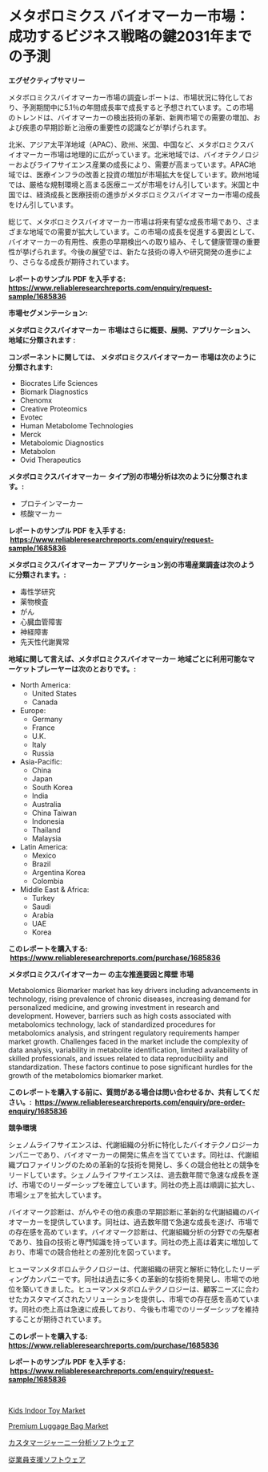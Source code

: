 <p><h1>メタボロミクス バイオマーカー市場：成功するビジネス戦略の鍵2031年までの予測</h1></p><p><strong>エグゼクティブサマリー</strong></p>
<p><p>メタボロミクスバイオマーカー市場の調査レポートは、市場状況に特化しており、予測期間中に5.1％の年間成長率で成長すると予想されています。この市場のトレンドは、バイオマーカーの検出技術の革新、新興市場での需要の増加、および疾患の早期診断と治療の重要性の認識などが挙げられます。</p><p>北米、アジア太平洋地域（APAC）、欧州、米国、中国など、メタボロミクスバイオマーカー市場は地理的に広がっています。北米地域では、バイオテクノロジーおよびライフサイエンス産業の成長により、需要が高まっています。APAC地域では、医療インフラの改善と投資の増加が市場拡大を促しています。欧州地域では、厳格な規制環境と高まる医療ニーズが市場をけん引しています。米国と中国では、経済成長と医療技術の進歩がメタボロミクスバイオマーカー市場の成長をけん引しています。</p><p>総じて、メタボロミクスバイオマーカー市場は将来有望な成長市場であり、さまざまな地域での需要が拡大しています。この市場の成長を促進する要因として、バイオマーカーの有用性、疾患の早期検出への取り組み、そして健康管理の重要性が挙げられます。今後の展望では、新たな技術の導入や研究開発の進歩により、さらなる成長が期待されています。</p></p>
<p><strong>レポートのサンプル PDF を入手する: <a href="https://www.reliableresearchreports.com/enquiry/request-sample/1685836">https://www.reliableresearchreports.com/enquiry/request-sample/1685836</a></strong></p>
<p><strong>市場セグメンテーション:</strong></p>
<p><strong> メタボロミクスバイオマーカー 市場はさらに概要、展開、アプリケーション、地域に分類されます :</strong></p>
<p><strong>コンポーネントに関しては、 メタボロミクスバイオマーカー 市場は次のように分類されます: &nbsp;</strong></p>
<p><ul><li>Biocrates Life Sciences</li><li>Biomark Diagnostics</li><li>Chenomx</li><li>Creative Proteomics</li><li>Evotec</li><li>Human Metabolome Technologies</li><li>Merck</li><li>Metabolomic Diagnostics</li><li>Metabolon</li><li>Ovid Therapeutics</li></ul></p>
<p><strong> メタボロミクスバイオマーカー タイプ別の市場分析は次のように分類されます。:</strong></p>
<p><ul><li>プロテインマーカー</li><li>核酸マーカー</li></ul></p>
<p><strong>レポートのサンプル PDF を入手する: &nbsp;<a href="https://www.reliableresearchreports.com/enquiry/request-sample/1685836">https://www.reliableresearchreports.com/enquiry/request-sample/1685836</a></strong></p>
<p><strong> メタボロミクスバイオマーカー アプリケーション別の市場産業調査は次のように分類されます。:</strong></p>
<p><ul><li>毒性学研究</li><li>薬物検査</li><li>がん</li><li>心臓血管障害</li><li>神経障害</li><li>先天性代謝異常</li></ul></p>
<p><strong>地域に関して言えば、メタボロミクスバイオマーカー 地域ごとに利用可能なマーケットプレーヤーは次のとおりです。:</strong></p>
<p><ul>
    <li>
        North America:
        <ul>
            <li>United States</li>
            <li>Canada</li>
        </ul>
    </li>
    <li>
        Europe:
        <ul>
            <li>Germany</li>
            <li>France</li>
            <li>U.K.</li>
            <li>Italy</li>
            <li>Russia</li>
        </ul>
    </li>
    <li>
        Asia-Pacific:
        <ul>
            <li>China</li>
            <li>Japan</li>
            <li>South Korea</li>
            <li>India</li>
            <li>Australia</li>
            <li>China Taiwan</li>
            <li>Indonesia</li>
            <li>Thailand</li>
            <li>Malaysia</li>
        </ul>
    </li>
    <li>
        Latin America:
        <ul>
            <li>Mexico</li>
            <li>Brazil</li>
            <li>Argentina Korea</li>
            <li>Colombia</li>
        </ul>
    </li>
    <li>
        Middle East & Africa:
        <ul>
            <li>Turkey</li>
            <li>Saudi</li>
            <li>Arabia</li>
            <li>UAE</li>
            <li>Korea</li>
        </ul>
    </li>
    </ul></p>
<p><strong>このレポートを購入する: &nbsp;<a href="https://www.reliableresearchreports.com/purchase/1685836">https://www.reliableresearchreports.com/purchase/1685836</a></strong></p>
<p><strong>メタボロミクスバイオマーカー の主な推進要因と障壁 市場</strong></p>
<p><p>Metabolomics Biomarker market has key drivers including advancements in technology, rising prevalence of chronic diseases, increasing demand for personalized medicine, and growing investment in research and development. However, barriers such as high costs associated with metabolomics technology, lack of standardized procedures for metabolomics analysis, and stringent regulatory requirements hamper market growth. Challenges faced in the market include the complexity of data analysis, variability in metabolite identification, limited availability of skilled professionals, and issues related to data reproducibility and standardization. These factors continue to pose significant hurdles for the growth of the metabolomics biomarker market.</p></p>
<p><strong>このレポートを購入する前に、質問がある場合は問い合わせるか、共有してください。:&nbsp; <a href="https://www.reliableresearchreports.com/enquiry/pre-order-enquiry/1685836">https://www.reliableresearchreports.com/enquiry/pre-order-enquiry/1685836</a></strong></p>
<p><strong>競争環境</strong></p>
<p><p>シェノムライフサイエンスは、代謝組織の分析に特化したバイオテクノロジーカンパニーであり、バイオマーカーの開発に焦点を当てています。同社は、代謝組織プロファイリングのための革新的な技術を開発し、多くの競合他社との競争をリードしています。シェノムライフサイエンスは、過去数年間で急速な成長を遂げ、市場でのリーダーシップを確立しています。同社の売上高は順調に拡大し、市場シェアを拡大しています。</p><p>バイオマーク診断は、がんやその他の疾患の早期診断に革新的な代謝組織のバイオマーカーを提供しています。同社は、過去数年間で急速な成長を遂げ、市場での存在感を高めています。バイオマーク診断は、代謝組織分析の分野での先駆者であり、独自の技術と専門知識を持っています。同社の売上高は着実に増加しており、市場での競合他社との差別化を図っています。</p><p>ヒューマンメタボロムテクノロジーは、代謝組織の研究と解析に特化したリーディングカンパニーです。同社は過去に多くの革新的な技術を開発し、市場での地位を築いてきました。ヒューマンメタボロムテクノロジーは、顧客ニーズに合わせたカスタマイズされたソリューションを提供し、市場での存在感を高めています。同社の売上高は急速に成長しており、今後も市場でのリーダーシップを維持することが期待されています。</p></p>
<p><strong>このレポートを購入する: &nbsp; <a href="https://www.reliableresearchreports.com/purchase/1685836">https://www.reliableresearchreports.com/purchase/1685836</a></strong></p>
<p><strong>レポートのサンプル PDF を入手する: &nbsp;<a href="https://www.reliableresearchreports.com/enquiry/request-sample/1685836">https://www.reliableresearchreports.com/enquiry/request-sample/1685836</a></strong><strong></strong></p>
<p>&nbsp;</p>
<p><p><a href="https://github.com/josesg55/Market-Research-Report-List-2/blob/main/kids-indoor-toy-market.md">Kids Indoor Toy Market</a></p><p><a href="https://github.com/indrystar/Market-Research-Report-List-2/blob/main/premium-luggage-bag-market.md">Premium Luggage Bag Market</a></p><p><a href="https://github.com/RodHoppe07/Market-Research-Report-List-1/blob/main/10716188149.md">カスタマージャーニー分析ソフトウェア</a></p><p><a href="https://github.com/xtkhtofdt934839/Market-Research-Report-List-1/blob/main/55663448150.md">従業員支援ソフトウェア</a></p></p>